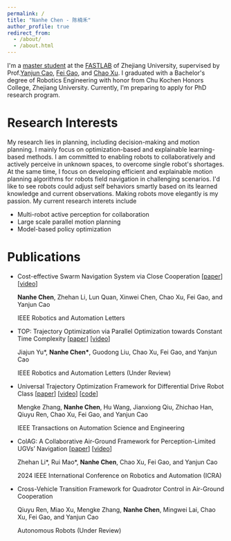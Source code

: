 ```yaml
---
permalink: /
title: "Nanhe Chen - 陈楠禾"
author_profile: true
redirect_from: 
  - /about/
  - /about.html
---
```


I'm a [master student](http://zju-fast.com/nanhe-chen/) at the [FASTLAB](http://zju-fast.com/) of Zhejiang University, supervised by Prof.[Yanjun Cao](http://zju-fast.com/research-group/yanjun-cao/), [Fei Gao](http://zju-fast.com/research-group/fei-gao/), and [Chao Xu](http://zju-fast.com/research-group/chao-xu/). 
I graduated with a Bachelor's degree of Robotics Engineering with honor from Chu Kochen Honors College, Zhejiang University. 
Currently, I'm preparing to apply for PhD research program.

Research Interests
======
My research lies in planning, including decision-making and motion planning. 
I mainly focus on optimization-based and explainable learning-based methods. 
I am committed to enabling robots to collaboratively and actively perceive in unknown spaces, to overcome single robot's shortages. 
At the same time, I focus on developing efficient and explainable motion planning algorithms for robots field navigation in challenging scenarios. 
I'd like to see robots could adjust self behaviors smartly based on its learned knowledge and current observations. Making robots move elegantly is my passion. My current research interets include
- Multi-robot active perception for collaboration
- Large scale parallel motion planning
- Model-based policy optimization

Publications
======
- Cost-effective Swarm Navigation System via Close Cooperation [[paper](https://ieeexplore.ieee.org/document/10545578/)] [[video](https://www.bilibili.com/video/BV1X7421Z7Gv/?vd_source=b2528621e6c9d392d6d429b1093e0eb2)]

  **Nanhe Chen**, Zhehan Li, Lun Quan, Xinwei Chen, Chao Xu, Fei Gao, and Yanjun Cao
  
  IEEE Robotics and Automation Letters

- TOP: Trajectory Optimization via Parallel Optimization towards Constant Time Complexity [[paper](https://arxiv.org/abs/2507.10290)] [[video](https://www.youtube.com/watch?v=00LBW0G8CwU)]

  Jiajun Yu*, **Nanhe Chen\***, Guodong Liu, Chao Xu, Fei Gao, and Yanjun Cao

  IEEE Robotics and Automation Letters (Under Review)

- Universal Trajectory Optimization Framework for Differential Drive Robot Class [[paper](https://ieeexplore.ieee.org/document/10924228)] [[video](https://www.youtube.com/watch?v=fo64QufedPo&feature=youtu.be)] [[code](https://zju-fast-lab.github.io/DDR-opt/)]

  Mengke Zhang, **Nanhe Chen**, Hu Wang, Jianxiong Qiu, Zhichao Han, Qiuyu Ren, Chao Xu, Fei Gao, and Yanjun Cao

  IEEE Transactions on Automation Science and Engineering

- ColAG: A Collaborative Air-Ground Framework for Perception-Limited UGVs’ Navigation [[paper](https://ieeexplore.ieee.org/document/10611264)] [[video](https://www.youtube.com/watch?v=yK9SyL2PPGc)]

  Zhehan Li*, Rui Mao*, **Nanhe Chen**, Chao Xu, Fei Gao, and Yanjun Cao

  2024 IEEE International Conference on Robotics and Automation (ICRA)

- Cross-Vehicle Transition Framework for Quadrotor Control in Air-Ground Cooperation

  Qiuyu Ren, Miao Xu, Mengke Zhang, **Nanhe Chen**, Mingwei Lai, Chao Xu, Fei Gao, and Yanjun Cao

  Autonomous Robots (Under Review)

